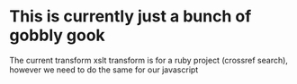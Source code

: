 # This is currently just a bunch of gobbly gook

The current transform xslt transform is for a ruby project (crossref search), however we need to 
do the same for our javascript
